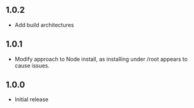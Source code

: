 ## 1.0.2

- Add build architectures

## 1.0.1

- Modify approach to Node install, as installing under /root appears to cause issues.

## 1.0.0

- Initial release
